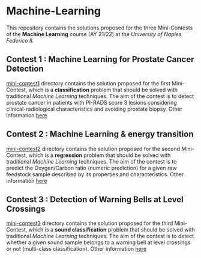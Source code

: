 # Machine-Learning
This repository contains the solutions proposed for the three Mini-Contests of the **Machine Learning** course (AY 21/22) at the *University of Naples Federico II*.

## Contest 1 : Machine Learning for Prostate Cancer Detection
[mini-contest1](https://github.com/dBenf/Machine-Learning/tree/main/mini-contest1) directory contains the solution proposed for the first Mini-Contest, which is a **classification** problem that should be solved with traditional *Machine Learning* techniques. The aim of the contest is to detect prostate cancer in patients with PI-RADS score 3 lesions considering clinical-radiological characteristics and avoiding prostate biopsy. Other information [here](https://www.kaggle.com/competitions/unina-machine-learning-2122-minicontest-n1/overview)

## Contest 2 : Machine Learning & energy transition
[mini-contest2](https://github.com/dBenf/Machine-Learning/tree/main/mini-contest2) directory contains the solution proposed for the second Mini-Contest, which is a **regression** problem that should be solved with traditional *Machine Learning* techniques. The aim of the contest is to predict the Oxygen/Carbon ratio (numeric prediction) for a given raw feedstock sample described by its properties and characteristics. Other information [here](https://www.kaggle.com/competitions/unina-machine-learning-2122-minicontest-n2/overview)

## Contest 3 : Detection of Warning Bells at Level Crossings
[mini-contest3](https://github.com/dBenf/Machine-Learning/tree/main/mini-contest3) directory contains the solution proposed for the third Mini-Contest, which is a **sound classification** problem that should be solved with traditional *Machine Learning* techniques. The aim of the contest is to detect whether a given sound sample belongs to a warning bell at level crossings or not (multi-class classification). Other information [here](https://www.kaggle.com/competitions/unina-machine-learning-2122-minicontest-n3/overview)
